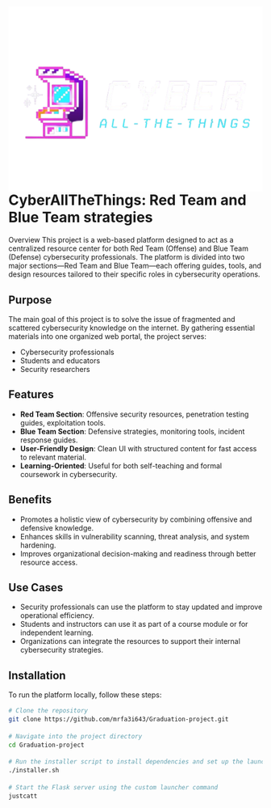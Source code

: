 <p align="center" style="margin-bottom: 0;">
  <img src="logo.png" alt="Logo" style="display: block; margin: 0 auto;" />
</p>
<h1 style="margin-top: 0;">CyberAllTheThings: Red Team and Blue Team strategies</h1>

Overview
This project is a web-based platform designed to act as a centralized resource center for both Red Team (Offense) and Blue Team (Defense) cybersecurity professionals. The platform is divided into two major sections—Red Team and Blue Team—each offering guides, tools, and design resources tailored to their specific roles in cybersecurity operations.

## Purpose
The main goal of this project is to solve the issue of fragmented and scattered cybersecurity knowledge on the internet. By gathering essential materials into one organized web portal, the project serves:
- Cybersecurity professionals
- Students and educators
- Security researchers

## Features
- **Red Team Section**: Offensive security resources, penetration testing guides, exploitation tools.
- **Blue Team Section**: Defensive strategies, monitoring tools, incident response guides.
- **User-Friendly Design**: Clean UI with structured content for fast access to relevant material.
- **Learning-Oriented**: Useful for both self-teaching and formal coursework in cybersecurity.

## Benefits
- Promotes a holistic view of cybersecurity by combining offensive and defensive knowledge.
- Enhances skills in vulnerability scanning, threat analysis, and system hardening.
- Improves organizational decision-making and readiness through better resource access.

## Use Cases
- Security professionals can use the platform to stay updated and improve operational efficiency.
- Students and instructors can use it as part of a course module or for independent learning.
- Organizations can integrate the resources to support their internal cybersecurity strategies.

## Installation 

To run the platform locally, follow these steps:

```bash
# Clone the repository
git clone https://github.com/mrfa3i643/Graduation-project.git

# Navigate into the project directory
cd Graduation-project

# Run the installer script to install dependencies and set up the launcher
./installer.sh

# Start the Flask server using the custom launcher command
justcatt

```
